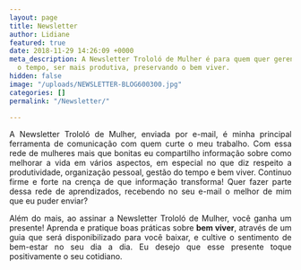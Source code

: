 ```yaml
---
layout: page
title: Newsletter
author: Lidiane
featured: true
date: 2018-11-29 14:26:09 +0000
meta_description: A Newsletter Trololó de Mulher é para quem quer gerenciar melhor
  o tempo, ser mais produtiva, preservando o bem viver.
hidden: false
image: "/uploads/NEWSLETTER-BLOG600300.jpg"
categories: []
permalink: "/Newsletter/"

---
```

<p align="justify">A Newsletter Trololó de Mulher, enviada por e-mail, é minha principal ferramenta de comunicação com quem curte o meu trabalho. Com essa rede de mulheres mais que bonitas eu compartilho informação sobre como melhorar a vida em vários aspectos, em especial no que diz respeito a produtividade, organização pessoal, gestão do tempo e bem viver. Continuo firme e forte na crença de que informação transforma! Quer fazer parte dessa rede de aprendizados, recebendo no seu e-mail o melhor de mim que eu puder enviar?</p>

<p align="center"></p>

<p align="justify">Além do mais, ao assinar a Newsletter Trololó de Mulher, você ganha um presente! Aprenda e pratique boas práticas sobre <strong>bem viver</strong>, através de um guia que será disponibilizado para você baixar, e cultive o sentimento de bem-estar no seu dia a dia. Eu desejo que esse presente toque positivamente o seu cotidiano.</p>
